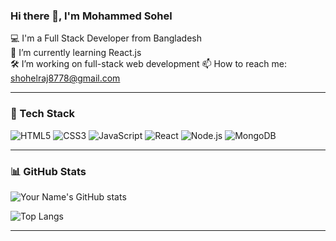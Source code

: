 ### Hi there 👋, I'm Mohammed Sohel

💻 I'm a Full Stack Developer from Bangladesh  
🌱 I’m currently learning React.js  
🛠️ I’m working on full-stack web development 
📫 How to reach me: shohelraj8778@gmail.com  
<!-- 🔗 Portfolio: [your website or portfolio link]   -->

---

### 🚀 Tech Stack
![HTML5](https://img.shields.io/badge/-HTML5-E34F26?style=flat&logo=html5&logoColor=white)
![CSS3](https://img.shields.io/badge/-CSS3-1572B6?style=flat&logo=css3)
![JavaScript](https://img.shields.io/badge/-JavaScript-F7DF1E?style=flat&logo=javascript)
![React](https://img.shields.io/badge/-React-61DAFB?style=flat&logo=react)
![Node.js](https://img.shields.io/badge/-Node.js-339933?style=flat&logo=node.js)
![MongoDB](https://img.shields.io/badge/-MongoDB-47A248?style=flat&logo=mongodb)

---

### 📊 GitHub Stats
![Your Name's GitHub stats](https://github-readme-stats.vercel.app/api?username=Shohel-Raj&show_icons=true&theme=radical)

![Top Langs](https://github-readme-stats.vercel.app/api/top-langs/?username=Shohel-Raj&layout=compact)

---
<!-- 
### 📫 Let's Connect
[![LinkedIn](https://img.shields.io/badge/-LinkedIn-blue?style=flat&logo=Linkedin)](https://linkedin.com/in/YOUR_LINKEDIN)
[![Twitter](https://img.shields.io/badge/-Twitter-blue?style=flat&logo=twitter)](https://twitter.com/YOUR_TWITTER) -->

